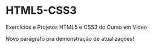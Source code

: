 # HTML5-CSS3
 Exercícios e Projetos HTML5 e CSS3 do Curso em Vídeo

Novo parágrafo pra demonstração de atualizações!